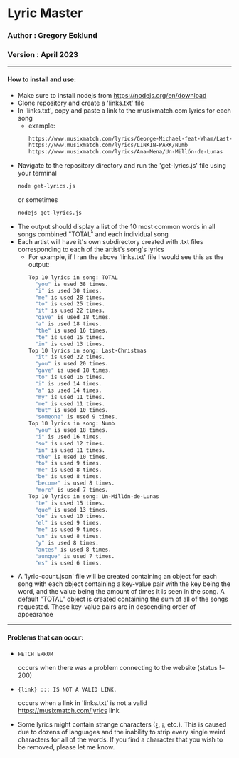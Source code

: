 # Lyric Master

### Author : Gregory Ecklund

### Version : April 2023

-------------

#### How to install and use:
  * Make sure to install nodejs from https://nodejs.org/en/download
  * Clone repository and create a 'links.txt' file
  * In 'links.txt', copy and paste a link to the musixmatch.com lyrics for each song
    * example:
      ```txt
      https://www.musixmatch.com/lyrics/George-Michael-feat-Wham/Last-Christmas
      https://www.musixmatch.com/lyrics/LINKIN-PARK/Numb
      https://www.musixmatch.com/lyrics/Ana-Mena/Un-Millón-de-Lunas
      ```
  * Navigate to the repository directory and run the 'get-lyrics.js' file using your terminal
    ```bash
    node get-lyrics.js
    ```
    or sometimes
    ```bash
    nodejs get-lyrics.js
    ```
  * The output should display a list of the 10 most common words in all songs combined "TOTAL" and each individual song
  * Each artist will have it's own subdirectory created with .txt files corresponding to each of the artist's song's lyrics
    * For example, if I ran the above 'links.txt' file I would see this as the output:
      ```bash
      Top 10 lyrics in song: TOTAL
        "you" is used 38 times.
        "i" is used 30 times.
        "me" is used 28 times.
        "to" is used 25 times.
        "it" is used 22 times.
        "gave" is used 18 times.
        "a" is used 18 times.
        "the" is used 16 times.
        "te" is used 15 times.
        "in" is used 13 times.
      Top 10 lyrics in song: Last-Christmas
        "it" is used 22 times.
        "you" is used 20 times.
        "gave" is used 18 times.
        "to" is used 16 times.
        "i" is used 14 times.
        "a" is used 14 times.
        "my" is used 11 times.
        "me" is used 11 times.
        "but" is used 10 times.
        "someone" is used 9 times.
      Top 10 lyrics in song: Numb
        "you" is used 18 times.
        "i" is used 16 times.
        "so" is used 12 times.
        "in" is used 11 times.
        "the" is used 10 times.
        "to" is used 9 times.
        "me" is used 8 times.
        "be" is used 8 times.
        "become" is used 8 times.
        "more" is used 7 times.
      Top 10 lyrics in song: Un-Millón-de-Lunas
        "te" is used 15 times.
        "que" is used 13 times.
        "de" is used 10 times.
        "el" is used 9 times.
        "me" is used 9 times.
        "un" is used 8 times.
        "y" is used 8 times.
        "antes" is used 8 times.
        "aunque" is used 7 times.
        "es" is used 6 times.
      ```
  * A 'lyric-count.json' file will be created containing an object for each song with each object containing a key-value pair with the key being the word, and the value being the amount of times it is seen in the song. A default "TOTAL" object is created containing the sum of all of the songs requested. These key-value pairs are in descending order of appearance

-------------

#### Problems that can occur:
  - ```bash
    FETCH ERROR
    ```
    occurs when there was a problem connecting to the website (status != 200)

  - ```bash
    {link} ::: IS NOT A VALID LINK.
    ```
    occurs when a link in 'links.txt' is not a valid https://musixmatch.com/lyrics link
  
  - Some lyrics might contain strange characters (¿, ¡, etc.). This is caused due to dozens of languages and the inability to strip every single weird characters for all of the words. If you find a character that you wish to be removed, please let me know.  
